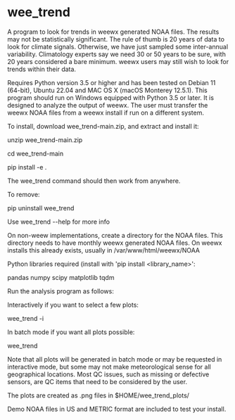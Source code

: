# wee_trend

A program to look for trends in weewx generated NOAA files. The results may not be statistically significant. The rule of thumb is 20 years of data to look for climate signals. Otherwise, we have just sampled some inter-annual variability. Climatology experts say we need 30 or 50 years to be sure, with 20 years considered a bare minimum. weewx users may still wish to look for trends within their data.

Requires Python version 3.5 or higher and has been tested on Debian 11 (64-bit), Ubuntu 22.04 and MAC OS X (macOS Monterey 12.5.1). This program should run on Windows equipped with Python 3.5 or later. It is designed to analyze the output of weewx. The user must transfer the weewx NOAA files from a weewx install if run on a different system.


To install, download wee_trend-main.zip, and extract and install it:

unzip wee_trend-main.zip

cd wee_trend-main

pip install -e .

The wee_trend command should then work from anywhere.

To remove:

pip uninstall wee_trend

Use wee_trend --help for more info

On non-weew implementations, create a directory for the NOAA files. This directory  needs to have monthly weewx generated NOAA files. On weewx installs this already exists, usually in /var/www/html/weewx/NOAA


Python libraries required (install with 'pip install <library_name>':

pandas
numpy
scipy
matplotlib
tqdm



Run the analysis program as follows:

Interactively if you want to select a few plots:

wee_trend -i


In batch mode if you want all plots possible:
    
wee_trend
    
Note that all plots will be generated in batch mode or may be requested in interactive mode, but some may not make meteorological sense for all geographical locations. Most QC issues, such as missing or defective sensors, are QC items that need to be considered by the user.


The plots are created as .png files in $HOME/wee_trend_plots/

Demo NOAA files in US and METRIC format are included to test your install.

